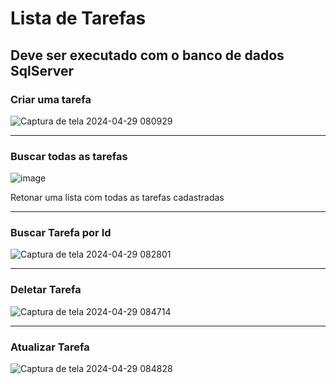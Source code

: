 # Lista de Tarefas #

## Deve ser executado com o banco de dados SqlServer

### Criar uma tarefa ###

![Captura de tela 2024-04-29 080929](https://github.com/Kleby/trilha-net-api-lista-de-tarefa-desafio/assets/63982483/6d82b506-a86c-47f5-92a4-c95445a4faf5)

<hr />

### Buscar todas as tarefas ###

![image](https://github.com/Kleby/trilha-net-api-lista-de-tarefa-desafio/assets/63982483/502f001c-0105-442d-b62d-0bd13b946c68)

<p>Retonar uma lista com todas as tarefas cadastradas</p>

<hr />

### Buscar Tarefa por Id ###
![Captura de tela 2024-04-29 082801](https://github.com/Kleby/trilha-net-api-lista-de-tarefa-desafio/assets/63982483/0982f70c-4be3-4542-94a7-5bbc2970549f)


<hr />

### Deletar Tarefa ###

![Captura de tela 2024-04-29 084714](https://github.com/Kleby/trilha-net-api-lista-de-tarefa-desafio/assets/63982483/e7aa21c5-00c9-455b-8951-b0f5b3c10304)

<hr />

### Atualizar Tarefa ###

![Captura de tela 2024-04-29 084828](https://github.com/Kleby/trilha-net-api-lista-de-tarefa-desafio/assets/63982483/68e10649-0f93-4cfc-9d04-ceaf75f54472)
